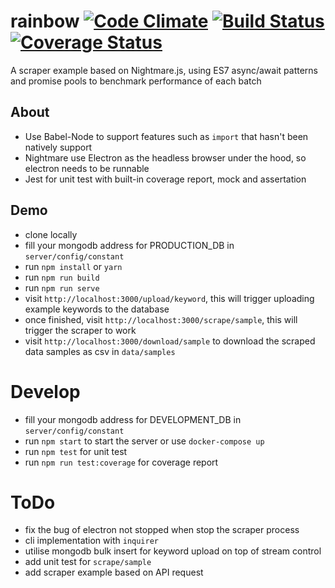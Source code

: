 # rainbow [![Code Climate](https://codeclimate.com/github/zhenyulin/rainbow/badges/gpa.svg)](https://codeclimate.com/github/zhenyulin/rainbow) [![Build Status](https://travis-ci.org/zhenyulin/rainbow.svg?branch=master)](https://travis-ci.org/zhenyulin/rainbow) [![Coverage Status](https://coveralls.io/repos/github/zhenyulin/hangman/badge.svg?branch=master)](https://coveralls.io/github/zhenyulin/hangman?branch=master)
A scraper example based on Nightmare.js, using ES7 async/await patterns and promise pools to benchmark performance of each batch

## About

 * Use Babel-Node to support features such as `import` that hasn't been natively support
 * Nightmare use Electron as the headless browser under the hood, so electron needs to be runnable
 * Jest for unit test with built-in coverage report, mock and assertation

## Demo

 * clone locally
 * fill your mongodb address for PRODUCTION_DB in `server/config/constant`
 * run `npm install` or `yarn`
 * run `npm run build`
 * run `npm run serve`
 * visit `http://localhost:3000/upload/keyword`, this will trigger uploading example keywords to the database
 * once finished, visit `http://localhost:3000/scrape/sample`, this will trigger the scraper to work
 * visit `http://localhost:3000/download/sample` to download the scraped data samples as csv in `data/samples`

# Develop
 * fill your mongodb address for DEVELOPMENT_DB in `server/config/constant`
 * run `npm start` to start the server or use `docker-compose up`
 * run `npm test` for unit test
 * run `npm run test:coverage` for coverage report

# ToDo
 * fix the bug of electron not stopped when stop the scraper process
 * cli implementation with `inquirer`
 * utilise mongodb bulk insert for keyword upload on top of stream control
 * add unit test for `scrape/sample`
 * add scraper example based on API request